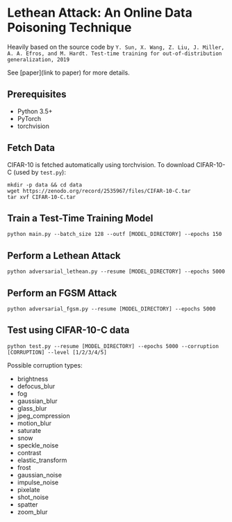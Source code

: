 # Lethean Attack: An Online Data Poisoning Technique

Heavily based on the source code by `Y. Sun, X. Wang, Z. Liu, J. Miller, A. A. Efros, and M. Hardt. Test-time training for out-of-distribution generalization, 2019`

See [paper](link to paper) for more details.

## Prerequisites

- Python 3.5+
- PyTorch
- torchvision

## Fetch Data

CIFAR-10 is fetched automatically using torchvision. To download CIFAR-10-C (used by `test.py`):
```
mkdir -p data && cd data
wget https://zenodo.org/record/2535967/files/CIFAR-10-C.tar
tar xvf CIFAR-10-C.tar
```

## Train a Test-Time Training Model

```
python main.py --batch_size 128 --outf [MODEL_DIRECTORY] --epochs 150
```

## Perform a Lethean Attack

```
python adversarial_lethean.py --resume [MODEL_DIRECTORY] --epochs 5000
```

## Perform an FGSM Attack

```
python adversarial_fgsm.py --resume [MODEL_DIRECTORY] --epochs 5000
```

## Test using CIFAR-10-C data

```
python test.py --resume [MODEL_DIRECTORY] --epochs 5000 --corruption [CORRUPTION] --level [1/2/3/4/5]
```

Possible corruption types:
- brightness
- defocus_blur
- fog
- gaussian_blur
- glass_blur
- jpeg_compression
- motion_blur
- saturate
- snow
- speckle_noise
- contrast
- elastic_transform
- frost
- gaussian_noise
- impulse_noise
- pixelate
- shot_noise
- spatter
- zoom_blur
